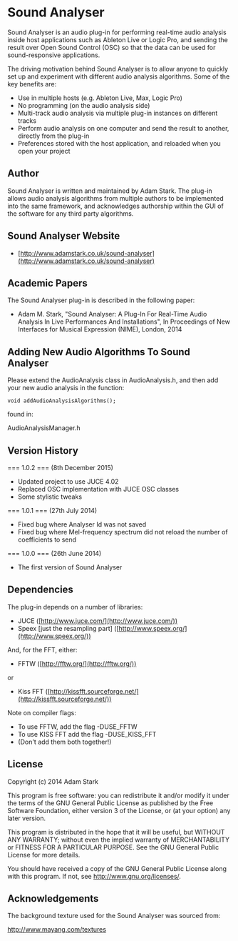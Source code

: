 Sound Analyser
==============

Sound Analyser is an audio plug-in for performing real-time audio analysis inside host applications such as Ableton Live or Logic Pro, and sending the result over Open Sound Control (OSC) so that the data can be used for sound-responsive applications. 

The driving motivation behind Sound Analyser is to allow anyone to quickly set up and experiment with different audio analysis algorithms. Some of the key benefits are:

* Use in multiple hosts (e.g. Ableton Live, Max, Logic Pro)
* No programming (on the audio analysis side)
* Multi-track audio analysis via multiple plug-in instances on different tracks
* Perform audio analysis on one computer and send the result to another, directly from the plug-in
* Preferences stored with the host application, and reloaded when you open your project

Author
------

Sound Analyser is written and maintained by Adam Stark. The plug-in allows audio analysis algorithms from multiple authors to be implemented into the same framework, and acknowledges authorship within the GUI of the software for any third party algorithms. 

Sound Analyser Website
----------------------

* [http://www.adamstark.co.uk/sound-analyser](http://www.adamstark.co.uk/sound-analyser)


Academic Papers
---------------

The Sound Analyser plug-in is described in the following paper:

* Adam M. Stark, "Sound Analyser: A Plug-In For Real-Time Audio Analysis In Live Performances And Installations", In Proceedings of New Interfaces for Musical Expression (NIME), London, 2014

Adding New Audio Algorithms To Sound Analyser
---------------------------------------------

Please extend the AudioAnalysis class in AudioAnalysis.h, and then add your new audio analysis in the function:

	void addAudioAnalysisAlgorithms();

found in:

AudioAnalysisManager.h

Version History
---------------

=== 1.0.2 === (8th December 2015)

* Updated project to use JUCE 4.02
* Replaced OSC implementation with JUCE OSC classes
* Some stylistic tweaks

=== 1.0.1 === (27th July 2014)

* Fixed bug where Analyser Id was not saved
* Fixed bug where Mel-frequency spectrum did not reload the number of coefficients to send


=== 1.0.0 === (26th June 2014)

* The first version of Sound Analyser


Dependencies
------------

The plug-in depends on a number of libraries:

* JUCE ([http://www.juce.com/](http://www.juce.com/))
* Speex [just the resampling part] ([http://www.speex.org/](http://www.speex.org/))

And, for the FFT, either:

* FFTW ([http://fftw.org/](http://fftw.org/))

or

* Kiss FFT ([http://kissfft.sourceforge.net/](http://kissfft.sourceforge.net/))


Note on compiler flags:

* To use FFTW, add the flag -DUSE_FFTW
* To use KISS FFT add the flag -DUSE_KISS_FFT
* (Don't add them both together!)




License
-------

Copyright (c) 2014 Adam Stark

This program is free software: you can redistribute it and/or modify
it under the terms of the GNU General Public License as published by
the Free Software Foundation, either version 3 of the License, or
(at your option) any later version.

This program is distributed in the hope that it will be useful,
but WITHOUT ANY WARRANTY; without even the implied warranty of
MERCHANTABILITY or FITNESS FOR A PARTICULAR PURPOSE.  See the
GNU General Public License for more details.

You should have received a copy of the GNU General Public License
along with this program.  If not, see <http://www.gnu.org/licenses/>.

Acknowledgements
----------------

The background texture used for the Sound Analyser was sourced from:

http://www.mayang.com/textures